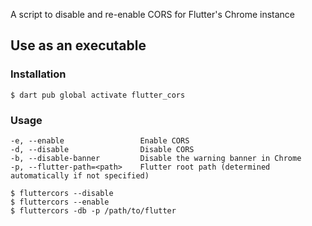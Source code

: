 A script to disable and re-enable CORS for Flutter's Chrome instance

## Use as an executable

### Installation
```console
$ dart pub global activate flutter_cors
```

### Usage
```console
-e, --enable                 Enable CORS
-d, --disable                Disable CORS
-b, --disable-banner         Disable the warning banner in Chrome
-p, --flutter-path=<path>    Flutter root path (determined automatically if not specified)

$ fluttercors --disable
$ fluttercors --enable
$ fluttercors -db -p /path/to/flutter
```